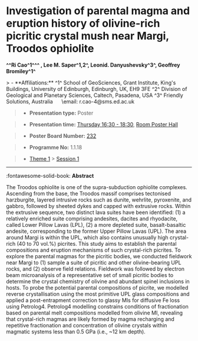 # Investigation of parental magma and eruption history of olivine-rich picritic crystal mush near Margi, Troodos ophiolite

**^^Ri Cao^1\^^^ , Lee M. Saper^1,2^, Leonid. Danyushevsky^3^, Geoffrey Bromiley^1^**

<!-- more -->> - **Affiliations:** ^1^ School of GeoSciences, Grant Institute, King's Buildings, University of Edinburgh, Edinburgh, UK, EH9 3FE ^2^ Division of Geological and Planetary Sciences, Caltech, Pasadena, USA ^3^ Friendly Solutions, Australia      \email: r.cao-4@sms.ed.ac.uk 

> - **Presentation type:** Poster

> - **Presentation time:** [Thursday 16:30 - 18:30](../sessions_comparison.md#__tabbed_3_6), [Room Poster Hall](../maps_venue.md#__tabbed_1_1)

> - **Poster Board Number:** [232](../map_poster_boards.md#thursday)

> - **Programme No:** 1.1.18

> - [Theme 1](../theme1.md) > [Session 1](../sessions/session-1-1.md)

--- 

:fontawesome-solid-book: **Abstract**

The Troodos ophiolite is one of the supra-subduction ophiolite complexes. Ascending from the base, the Troodos massif comprises tectonised harzburgite, layered intrusive rocks such as dunite, wehrlite, pyroxenite, and gabbro, followed by sheeted dykes and capped with extrusive rocks. Within the extrusive sequence, two distinct lava suites have been identified: (1) a relatively enriched suite comprising andesites, dacites and rhyodacite, called Lower Pillow Lavas (LPL), (2) a more depleted suite, basalt-basaltic andesite, corresponding to the former Upper Pillow Lavas (UPL). The area around Margi is within the UPL, which also contains unusually high crystal-rich (40 to 70 vol.%) picrites. This study aims to establish the parental compositions and eruption mechanisms of such crystal-rich picrites.
To explore the parental magmas for the picritic bodies, we conducted fieldwork near Margi to (1) sample a suite of picritic and other olivine-bearing UPL rocks, and (2) observe field relations. Fieldwork was followed by electron beam microanalysis of a representative set of small picritic bodies to determine the crystal chemistry of olivine and abundant spinel inclusions in hosts. To probe the potential parental compositions of picrite, we modelled reverse crystallisation using the most primitive UPL glass compositions and applied a post-entrapment correction to glassy MIs for diffusive Fe loss using Petrolog4.
Petrolog4 modelling constrains conditions of fractionation based on parental melt compositions modelled from olivine MI, revealing that crystal-rich magmas are likely formed by magma recharging and repetitive fractionation and concentration of olivine crystals within magmatic systems less than 0.5 GPa (i.e., ~12 km depth).

